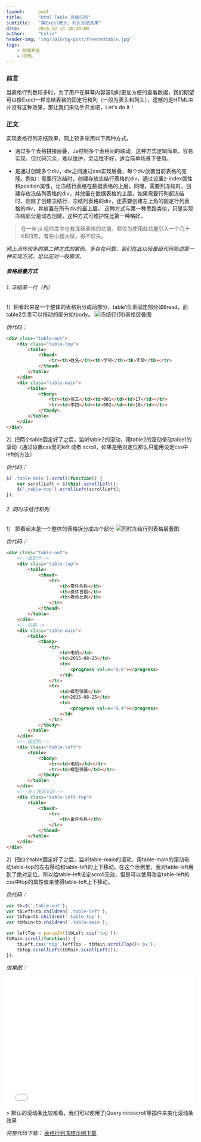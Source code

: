 ```yaml
---
layout:     post
title:      "Html Table 冻结行列"
subtitle:   "类Excel表头，列头冻结效果"
date:       2016-12-13 18:30:00
author:     "Colin"
header-img: "img/2016/bg-post/freezedtable.jpg"
tags:
    - 前端开发
    - HTML
---
```


### 前言
当表格行列数较多时，为了用户在屏幕内容滚动时更加方便的查看数据，我们期望可以像Excel一样冻结表格的固定行和列（一般为表头和列头），遗憾的是HTML中并没有这种效果，那让我们来动手开发吧，Let's do it！

### 正文
实现表格行列冻结效果，网上较多采用以下两种方式。

+ 通过多个表格拼接层叠，Js控制多个表格间的联动。这种方式逻辑简单，容易实现，但代码冗余，难以维护，灵活性不好，适合简单场景下使用。

+ 是通过创建多个div，div之间通过css实现层叠，每个div放置当前表格的克隆。例如：需要行冻结时，创建存放冻结行表格的div，通过设置z-index属性和position属性，让冻结行表格在数据表格的上层。同理，需要列冻结时，创建存放冻结列表格的div，并放置在数据表格的上层。如果需要行列都冻结时，则除了创建冻结行、冻结列表格的div，还需要创建左上角的固定行列表格的div，并放置在所有div的最上层。 这种方式与第一种思路类似，只是实现冻结部分是动态创建，这种方式可维护性比第一种略好。

> 在一些 js 组件库中也有冻结表格的功能，若仅为使用此功能引入一个几十KB的库，有些小题大做，得不偿失。

*网上流传较多的第二种方式的案例，多存在问题，我们在此以轻量级代码简述第一种实现方式，足以应对一般需求。*

##### 表格层叠方式

###### 1. 冻结某一行（列）

1）把看起来是一个整体的表格拆分成两部分，table1负责固定部分如thead，而table2负责可以拖动的部分如tbody。
![冻结行(列)表格层叠图](/img/2016/in-post/freezedtable/structure-1.png)

*伪代码：*

``` html
<div class="table-out">
    <div class="table-top">
        <table>
            <thead>
                <tr><th>姓名</th><th>学号</th><th>年龄</th></tr>
            </thead>
        </table>
    </div>
    <div class="table-main">
        <table>
            <tbody>
                <tr><td>张三</td><td>001</td><td>17</td></tr> 
                <tr><td>李四</td><td>002</td><td>18</td></tr> 
            </tbody>     
        </table>                
    </div>
</div>
```

2）把两个table固定好了之后，监听table2的滚动，用table2的滚动带动table1的滚动（通过设置css里的left 或者 scroll，如果是绝对定位那么只能用设定css中left的方法）

*伪代码：*
``` js
$('.table-main').scroll(function() {
    var scrollLeft = $(this).scrollLeft();
    $('.table-top').scrollLeft(scrollLeft);
});
```

###### 2. 同时冻结行和列

1） 把看起来是一个整体的表格拆分成四个部分
![同时冻结行列表格层叠图](/img/2016/in-post/freezedtable/structure-2.png)
    
*伪代码：*

``` html
<div class="table-out">
    <!--固定行-->
    <div class="table-top">
        <table>
            <thead>
                <tr>
                    <th>零件名称</th>
                    <th>换件日期</th>
                    <th>寿命比例</th>
                </tr>
            </thead>
        </table>
    </div>
    <!--内容-->
    <div class="table-main">
        <table>
            <tbody>
                <tr>
                    <td>电机</td>
                    <td>2015-08-25</td>
                    <td>
                        <progress value="0.6"></progress>
                    </td>
                </tr>
                <tr>
                    <td>蝶型弹簧</td>
                    <td>2015-08-25</td>
                    <td>
                        <progress value="0.4"></progress>
                    </td>
                </tr>
            </tbody>
        </table>
    </div>
    <!--固定列-->
    <div class="table-left">
        <table>
            <tbody>
                <tr><td>电机</td></tr>
                <tr><td>蝶型弹簧</td></tr>
            </tbody>
        </table>
    </div>
    <!--左上角交叉区-->
    <div class="table-left-top">
        <table>
            <thead>
                <tr>
                    <th>备件名称</th>
                </tr>
            </thead>
        </table>
    </div>
</div>
```

2）把四个table固定好了之后，监听table-main的滚动，用table-main的滚动带动table-top的左右移动和table-left的上下移动。在这个示例里，我对table-left用到了绝对定位，所以给table-left设定scroll无效，但是可以使用改变table-left的css中top的属性值来使得table-left上下移动。

*伪代码：*

``` js
var tb=$('.table-out');
var tbLeft=tb.children('.table-left');
var tbTop=tb.children('.table-top');
var tbMain=tb.children('.table-main');

var leftTop = parseInt(tbLeft.css('top'));
tbMain.scroll(function() {		
    tbLeft.css('top',leftTop - tbMain.scrollTop()+'px');
    tbTop.scrollLeft(tbMain.scrollLeft());
});
```

*效果图：*
<iframe src="/res/freezedtable.html" style="border:0;width:100%;height:355px;"></iframe>
> 默认的滚动条比较难看，我们可以使用了jQuery.nicescroll等插件来美化滚动条效果

*完整代码下载：* 
<a target='_blank' href='https://gist.github.com/colin-chang/29a9d08e7ea850fda9ec012bc49cc530'>表格行列冻结示例下载</a>